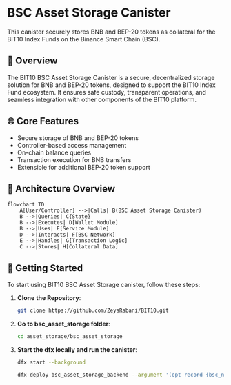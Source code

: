 # BSC Asset Storage Canister

This canister securely stores BNB and BEP-20 tokens as collateral for the BIT10 Index Funds on the Binance Smart Chain (BSC).

## 🌟 Overview

The BIT10 BSC Asset Storage Canister is a secure, decentralized storage solution for BNB and BEP-20 tokens, designed to support the BIT10 Index Fund ecosystem. It ensures safe custody, transparent operations, and seamless integration with other components of the BIT10 platform.

## 🌐 Core Features

- Secure storage of BNB and BEP-20 tokens
- Controller-based access management
- On-chain balance queries
- Transaction execution for BNB transfers
- Extensible for additional BEP-20 token support

## 📐 Architecture Overview

```mermaid
flowchart TD
    A[User/Controller] -->|Calls| B(BSC Asset Storage Canister)
    B -->|Queries| C{State}
    B -->|Executes| D[Wallet Module]
    B -->|Uses| E[Service Module]
    D -->|Interacts| F[BSC Network]
    E -->|Handles| G[Transaction Logic]
    C -->|Stores| H[Collateral Data]
```

<!-- ## 🔗 ICP Canisters

- BSC Asset Storage: [cj5gs-xiaaa-aaaap-qp3cq-cai](https://a4gq6-oaaaa-aaaab-qaa4q-cai.raw.icp0.io/?id=cj5gs-xiaaa-aaaap-qp3cq-cai) -->

## 🏁 Getting Started

To start using BIT10 BSC Asset Storage canister, follow these steps:

1. **Clone the Repository**:
    ```bash
    git clone https://github.com/ZeyaRabani/BIT10.git
    ```

2. **Go to bsc_asset_storage folder**:
    ```bash
    cd asset_storage/bsc_asset_storage
    ```

3. **Start the dfx locally and run the canister**:
    ```bash
    dfx start --background

    dfx deploy bsc_asset_storage_backend --argument '(opt record {bsc_network = opt variant {BscMainnet}; ecdsa_key_name = opt variant {TestKeyLocalDevelopment}})'
    ```